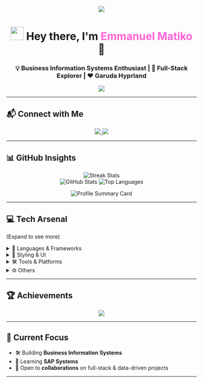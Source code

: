 <!-- HEADER -->
<p align="center">
  <img src="https://capsule-render.vercel.app/api?type=waving&height=200&text=Emmatiko&fontAlign=50&fontAlignY=40&color=0:00FFFF,50:FF00FF,100:8000FF&animation=twinkling&fontColor=ffffff&fontSize=130"/>
</p>

<h1 align="center">
  <img src="https://media.giphy.com/media/hvRJCLFzcasrR4ia7z/giphy.gif" width="35" />  
  Hey there, I'm <span style="color:#FF61D8">Emmanuel Matiko</span> 🚀
</h1>

<h3 align="center">💡 Business Information Systems Enthusiast | 💪 Full-Stack Explorer | ❤️ Garuda Hyprland</h3>

<p align="center">
  <img src="https://readme-typing-svg.herokuapp.com?font=Fira+Code&size=22&duration=2500&pause=1500&color=00FFFF&center=true&vCenter=true&width=600&lines=Building+data-driven+solutions...;Exploring+Business+Information+Systems...;Always+learning,+creating+and+having+fun🚀">
</p>

---

## 📬 Connect with Me
<p align="center">
  <a href="https://tiktok.com/@.emmatiko" target="_blank">
    <img src="https://img.shields.io/badge/TikTok-%23000000.svg?style=for-the-badge&logo=TikTok&logoColor=white"/>
  </a>
  <a href="mailto:emmanuel.kichuki@gmail.com" target="_blank">
    <img src="https://img.shields.io/badge/Email-D14836?style=for-the-badge&logo=gmail&logoColor=white"/>
  </a>
</p>

---

## 📊 GitHub Insights
<p align="center">
   <img src="https://nirzak-streak-stats.vercel.app/?user=emma7iko&theme=radical&hide_border=false" alt="Streak Stats" />
   <br/>
   <img src="https://github-readme-stats.vercel.app/api?username=emma7iko&theme=radical&show_icons=true&hide_border=false" alt="GitHub Stats" />
   <img src="https://github-readme-stats.vercel.app/api/top-langs/?username=emma7iko&layout=compact&theme=radical&hide_border=false" alt="Top Languages" />
</p>
<p align="center">
  <img src="https://github-profile-summary-cards.vercel.app/api/cards/profile-details?username=emma7iko&theme=radical" alt="Profile Summary Card"/>
</p>

---

## 💻 Tech Arsenal
<p>(Expand to see more)</p>
<details>
<summary>🧠 Languages & Frameworks</summary>

![HTML5](https://img.shields.io/badge/html5-%23E34F26.svg?style=for-the-badge&logo=html5&logoColor=white)
![JavaScript](https://img.shields.io/badge/javascript-%23323330.svg?style=for-the-badge&logo=javascript&logoColor=%23F7DF1E)
![TypeScript](https://img.shields.io/badge/typescript-%23007ACC.svg?style=for-the-badge&logo=typescript&logoColor=white)
![Vue.js](https://img.shields.io/badge/vue.js-%2335495e.svg?style=for-the-badge&logo=vuedotjs&logoColor=%234FC08D)
![Next JS](https://img.shields.io/badge/Next-black?style=for-the-badge&logo=next.js&logoColor=white)
![React](https://img.shields.io/badge/react-%2320232a.svg?style=for-the-badge&logo=react&logoColor=%2361DAFB)
![NodeJS](https://img.shields.io/badge/node.js-6DA55F?style=for-the-badge&logo=node.js&logoColor=white)
![Express.js](https://img.shields.io/badge/express.js-%23404d59.svg?style=for-the-badge&logo=express&logoColor=%2361DAFB)
</details>

<details>
<summary>🎨 Styling & UI</summary>

![TailwindCSS](https://img.shields.io/badge/tailwindcss-%2338B2AC.svg?style=for-the-badge&logo=tailwind-css&logoColor=white)
![Vite](https://img.shields.io/badge/vite-%23646CFF.svg?style=for-the-badge&logo=vite&logoColor=white)
![jQuery](https://img.shields.io/badge/jquery-%230769AD.svg?style=for-the-badge&logo=jquery&logoColor=white)
![Chart.js](https://img.shields.io/badge/chart.js-F5788D.svg?style=for-the-badge&logo=chart.js&logoColor=white)
</details>

<details>
<summary>🛠️ Tools & Platforms</summary>

![Vercel](https://img.shields.io/badge/vercel-%23000000.svg?style=for-the-badge&logo=vercel&logoColor=white)
![Docker](https://img.shields.io/badge/docker-%230db7ed.svg?style=for-the-badge&logo=docker&logoColor=white)
![NPM](https://img.shields.io/badge/NPM-%23CB3837.svg?style=for-the-badge&logo=npm&logoColor=white)
![Yarn](https://img.shields.io/badge/yarn-%232C8EBB.svg?style=for-the-badge&logo=yarn&logoColor=white)
</details>

<details>
<summary>⚙️ Others</summary>

![Electron.js](https://img.shields.io/badge/Electron-191970?style=for-the-badge&logo=Electron&logoColor=white)
![Expo](https://img.shields.io/badge/expo-1C1E24?style=for-the-badge&logo=expo&logoColor=#D04A37)
![JWT](https://img.shields.io/badge/JWT-black?style=for-the-badge&logo=JSON%20web%20tokens)
![SQLite](https://img.shields.io/badge/sqlite-%2307405e.svg?style=for-the-badge&logo=sqlite&logoColor=white)
</details>

---

## 🏆 Achievements
<p align="center">
  <img src="https://github-profile-trophy.vercel.app/?username=emma7iko&theme=radical&no-frame=true&margin-w=5" />
</p>

---

## 🎯 Current Focus
- 🛠️ Building **Business Information Systems**
- 🌱 Learning **SAP Systems**
- 🤝 Open to **collaborations** on full-stack & data-driven projects

---
